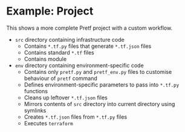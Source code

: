 # Example: Project

This shows a more complete Pretf project with a custom workflow.

* `src` directory containing infrastructure code
    * Contains `*.tf.py` files that generate `*.tf.json` files
    * Contains standard `*.tf` files
    * Contains module
* `env` directory containing environment-specific code
    * Contains only `pretf.py` and `pretf_env.py` files to customise behaviour of `pretf` command
    * Defines environment-specific parameters to pass into `*.tf.py` functions
    * Cleans up leftover `*.tf.json` files
    * Mirrors contents of `src` directory into current directory using symlinks
    * Creates `*.tf.json` files from `*.tf.py` files 
    * Executes `terraform`
